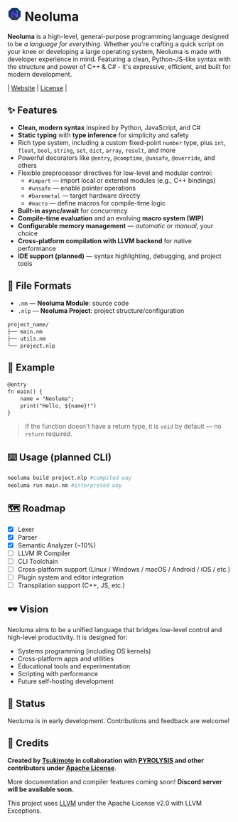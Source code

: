 # <img src="neoluma.png" alt="Neoluma" width="32px"/> Neoluma

**Neoluma** is a high-level, general-purpose programming language designed to be *a language for everything*. 
Whether you're crafting a quick script on your knee or developing a large operating system, Neoluma is made with developer experience in mind. Featuring a clean, Python-JS-like syntax with the structure and power of C++ & C# - it's expressive, efficient, and built for modern development.

| [Website](https://neoluma.dev) | [License](./LICENSE) |

## ✨ Features
- **Clean, modern syntax** inspired by Python, JavaScript, and C#
- **Static typing** with **type inference** for simplicity and safety
- Rich type system, including a custom fixed-point `number` type, plus `int`, `float`, `bool`, `string`, `set`, `dict`, `array`, `result`, and more
- Powerful decorators like `@entry`, `@comptime`, `@unsafe`, `@override`, and others
- Flexible preprocessor directives for low-level and modular control:
  - `#import` — import local or external modules (e.g., C++ bindings)
  - `#unsafe` — enable pointer operations
  - `#baremetal` — target hardware directly
  - `#macro` — define macros for compile-time logic
- **Built-in async/await** for concurrency
- **Compile-time evaluation** and an evolving **macro system (WIP)**
- **Configurable memory management** — *automatic* or *manual*, your choice
- **Cross-platform compilation with LLVM backend** for native performance
- **IDE support (planned)** — syntax highlighting, debugging, and project tools

## 📃 File Formats

- `.nm` — **Neoluma Module**: source code
- `.nlp` — **Neoluma Project**: project structure/configuration

```
project_name/
├── main.nm
├── utils.nm
└── project.nlp
```

## 🧩 Example

```neoluma
@entry
fn main() {
    name = "Neoluma";
    print("Hello, ${name}!")
}
```
> If the function doesn't have a return type, it is `void` by default — no `return` required.

## ⌨️ Usage (planned CLI)

```bash
neoluma build project.nlp #compiled way
neoluma run main.nm #interpreted way
```


## 🗺️ Roadmap

- [x] Lexer
- [x] Parser
- [x] Semantic Analyzer (~10%)
- [ ] LLVM IR Compiler
- [ ] CLI Toolchain
- [ ] Cross-platform support (Linux / Windows / macOS / Android / iOS / etc.)
- [ ] Plugin system and editor integration
- [ ] Transpilation support (C++, JS, etc.)

## 🕶️ Vision

Neoluma aims to be a unified language that bridges low-level control and high-level productivity. It is designed for:

- Systems programming (including OS kernels)
- Cross-platform apps and utilities
- Educational tools and experimentation
- Scripting with performance
- Future self-hosting development

## 🚦 Status

Neoluma is in early development. Contributions and feedback are welcome!

## 📖 Credits

**Created by [Tsukimoto](https://github.com/TsukimotoX) in collaboration with [PYROLYSIS](https://github.com/pyr0lysis) and other contributors under [Apache License](./LICENSE)**. 

More documentation and compiler features coming soon!
**Discord server will be available soon.**

This project uses [LLVM](https://llvm.org/) under the Apache License v2.0 with LLVM Exceptions.
